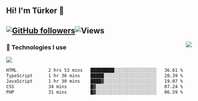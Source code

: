 <!-- ## Hi! I'm Türker 🖐️ -->
##  Hi! I'm Türker 👋
## [![GitHub followers](https://img.shields.io/github/followers/turkwr?color=333&label=Follow&logo=github&logoColor=fff&style=flat-square)](https://github.com/turkwr?tab=followers)![Views](https://visitor-badge.laobi.icu/badge?page_id=turkwr&format=true)
<a href="https://discord.com/users/162740870607536128">
 <img src="https://lanyard.cnrad.dev/api/162740870607536128?hideTimestamp=true&idleMessage=Just%20chillin'%20at%20the%20moment&bg=161a23&animated=true" align="right" />
</a>

### 🧠 Technologies I use
![](https://skillicons.dev/icons?i=js,ts,py,php,html,css,tailwind,bootstrap,nodejs,express,react,nextjs&theme=dark&perline=4)


<!--START_SECTION:waka-->

```txt
HTML            2 hrs 53 mins   █████████░░░░░░░░░░░░░░░░   36.61 %
TypeScript      1 hr 36 mins    █████░░░░░░░░░░░░░░░░░░░░   20.39 %
JavaScript      1 hr 30 mins    ████▓░░░░░░░░░░░░░░░░░░░░   19.07 %
CSS             34 mins         █▓░░░░░░░░░░░░░░░░░░░░░░░   07.24 %
PHP             31 mins         █▓░░░░░░░░░░░░░░░░░░░░░░░   06.59 %
```

<!--END_SECTION:waka-->

